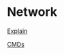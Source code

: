# Network

[Explain](Network%2099d515b6b7344e82859c679b17db1d51/Explain%2022f94834a4e5801a9c2bef69e185a4e9.md)

[CMDs](Network%2099d515b6b7344e82859c679b17db1d51/CMDs%2022f94834a4e580da9f48f4ea31635e13.md)